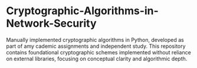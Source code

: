 # Cryptographic-Algorithms-in-Network-Security
Manually implemented cryptographic algorithms in Python, developed as part of amy cademic assignments and independent study.  This repository contains foundational cryptographic schemes implemented without reliance on external libraries, focusing on conceptual clarity and algorithmic depth.
